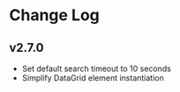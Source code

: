 ﻿# Change Log

<!--## Unreleased-->

## v2.7.0

- Set default search timeout to 10 seconds
- Simplify DataGrid element instantiation
